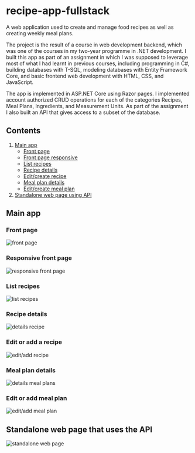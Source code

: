 # recipe-app-fullstack

A web application used to create and manage food recipes as well as creating weekly meal plans.

The project is the result of a course in web development backend, which was one of the courses in my two-year programme in .NET development. I built this app as part of an assignment in which I was supposed to leverage most of what I had learnt in previous courses, including programming in C#, building databases with T-SQL, modeling databases with Entity Framework Core, and basic frontend web development with HTML, CSS, and JavaScript.

The app is implemented in ASP.NET Core using Razor pages. I implemented account authorized CRUD operations for each of the categories Recipes, Meal Plans, Ingredients, and Measurement Units. As part of the assignment I also built an API that gives access to a subset of the database. 

## Contents
1. [Main app](#main-app)    
    * [Front page](#frontpage)
    * [Front page responsive](#responsive)
    * [List recipes](#recipes)
    * [Recipe details](#recipe-details)
    * [Edit/create recipe](#edit-recipe)
    * [Meal plan details](#mealplan-details)
    * [Edit/create meal plan](#edit-mealplan)
2. [Standalone web page using API](#standalone-page)

## Main app <a name="main-app"></a>
### Front page <a name="frontpage"></a>
![front page](images/frontpage.png)

### Responsive front page <a name="responsive"></a>
![responsive front page](images/responsive_front_page.PNG)

### List recipes <a name="recipes"></a>
![list recipes](images/recipe_list.PNG)

### Recipe details <a name="recipe-details"></a>
![details recipe](images/recipe_details.PNG)

### Edit or add a recipe <a name="edit-recipe"></a>
![edit/add recipe](images/edit_or_add_recipe.PNG)

### Meal plan details <a name="mealplan-details"></a>
![details meal plans](images/meal_plan.PNG)

### Edit or add meal plan <a name="edit-mealplan"></a>
![edit/add meal plan](images/add_or_edit_mealplan.PNG)

## Standalone web page that uses the API <a name="standalone-page"></a>
![standalone web page](images/frontend_only_web_page.PNG)
